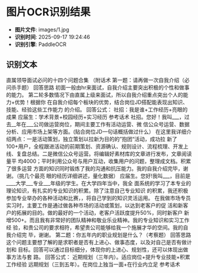 # 图片OCR识别结果

- **图片文件**: images/1.jpg
- **识别时间**: 2025-09-17 19:24:46
- **识别引擎**: PaddleOCR

## 识别文本

直属领导面试必问的十四个问题合集
（附话术
第一题：请再做一次自我介绍（必问杀手题）
回答思路
初面一般由hr来面试，自我介绍主要突出积极的个性和做事的能力。
第二轮多数情况下由直属上级来面试，所以自我介绍重点突出个人的能力+优势！根据你
在自我介绍每个板块的优势，结合岗位JD搭配能表现出知识、技能、经验这些工作能力
的介绍。
回答公式：
社招：我是谁+工作经历+亮眼的成果
应届生：学术背景+校园经历+实习经历
参考话术
社招。您好！我叫___，过去__年在___公司做运营岗位，期间主要工作有活动运营、微
信公众号运营、数据分析、应用市场上架等方面。(贴合岗位JD一句话概括做过什么）
在这里我详细介绍两点：一是活动策划，独立策划以拉新为目的的”抱团“活动，成功拉
新了100+用户，全程跟进活动的前期策划、资源确认、规则设计、流程梳理、开发上
线、复盘总结。二是微信公众号运营。将编辑好素材库的文章进行发布，文章阅读量平
均4000；平时利用公众号与用户互动，收集用户的问题，整理成文档。积累了很多运营
方面的知识同时锻炼了我的沟通和抗压能力。我的自我介绍完毕，谢谢。（挑几个最亮
眼的经历详细讲述，量化数据）
应届生。您好!我叫___，目前是____大学___专业___年级的学生。在大学四年当中，我全
面系统的学习了本专业的理论知识，有扎实的专业知识的积累。除了注意自己专业知识
的积累，我还积极参加专业举办的各种活动和比赛，，将自己学到的知识灵活运用。
在我做市场专员实习时，主要工作是通过做各种市场的活动或策划，以达到老客户的促
活和新客户的拓展的目的。做的最好的一个活动，老客户活跃度提升50%，同时新客户
新增500+。而且我有非常好的团队精神和敬业乐业精神。我的专业知识和实习工作经
验，和贵公司的要求相符，希望贵公司能够给我一个施展才华的空间。我的自我介绍完
毕，谢谢。
第二题：你五年内的职业规划是什么？（考察题）
回答思路
这个问题主要想了解的是求职者是否有上进心、做事态度，以及对自己是否有做计划和
目标。回答可以通过目标细分，体现你的上进心、规划性，还可以体现出做事方法与套
路。
回答公式：
近期规划（三年内）。适应岗位+提升专业技能+积累工作经验
远期规划（三到五年）。在岗位上独当一面+在行业内立足
参考话术
